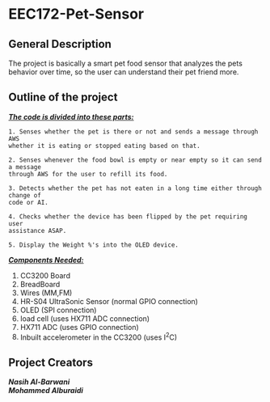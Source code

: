 # EEC172-Pet-Sensor 



## General Description

The project is basically a smart pet food sensor that analyzes the pets behavior
over time, so the user can understand their pet friend more. 


## Outline of the project

<u>***The code is divided into these parts:***</u>

    1. Senses whether the pet is there or not and sends a message through AWS
    whether it is eating or stopped eating based on that.

    2. Senses whenever the food bowl is empty or near empty so it can send a message
    through AWS for the user to refill its food.

    3. Detects whether the pet has not eaten in a long time either through change of
    code or AI.

    4. Checks whether the device has been flipped by the pet requiring user
    assistance ASAP.

    5. Display the Weight %'s into the OLED device.

<u>***Components Needed:***</u>

1. CC3200 Board
2. BreadBoard
3. Wires (MM,FM)
4. HR-S04 UltraSonic Sensor (normal GPIO connection)
5. OLED (SPI connection)
6. load cell (uses HX711 ADC connection)
7. HX711 ADC (uses GPIO connection)
8. Inbuilt accelerometer in the CC3200 (uses I<sup>2</sup>C)


## Project Creators

***Nasih Al-Barwani***\
***Mohammed Alburaidi***





    




    